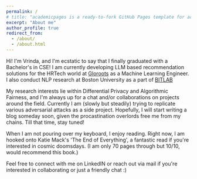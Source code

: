 ```yaml
---
permalink: /
# title: "academicpages is a ready-to-fork GitHub Pages template for academic personal websites"
excerpt: "About me"
author_profile: true
redirect_from: 
  - /about/
  - /about.html
---
```


Hi! I'm Vrinda, and I'm ecstatic to say that I finally graduated with a Bachelor's in CSE! I am currently developing LLM based recommendation solutions for the HRTech world at [Gloroots](https://www.gloroots.com/) as a Machine Learning Engineer. I also conduct NLP research at Boston University as a part of [BITLAB](https://www.leedokyun.com/bitlab.html)

My research interests lie within Differential Privacy and Algorithmic Fairness, and I'm always up for a chat and/or collaborations on projects around the field. Currently I am (slowly but steadily) trying to replicate various adversarial attacks as a side project. Hopefully, I will start writing a blog someday soon, given the procastination overlords free me from my chains. Till that time, stay tuned!

When I am not pouring over my keyboard, I enjoy reading. Right now, I am hooked onto Katie Mack's 'The End of Everything', a fantastic read if you're interested in cosmic doomsdays. (I am only 70 pages through but 10/10, would recommend this book.)

Feel free to connect with me on LinkedIN or reach out via mail if you're interested in collaborating or just a friendly chat :) 